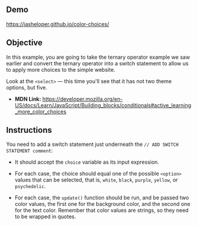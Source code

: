 ## Demo 
https://jasheloper.github.io/color-choices/

##  Objective

In this example, you are going to take the ternary operator example we saw earlier and convert the ternary operator into a switch statement to allow us to apply more choices to the simple website.

Look at the `<select>` — this time you'll see that it has not two theme options, but five. 

- <b>MDN Link:</b> https://developer.mozilla.org/en-US/docs/Learn/JavaScript/Building_blocks/conditionals#active_learning_more_color_choices


## Instructions 

You need to add a switch statement just underneath the `// ADD SWITCH STATEMENT comment`:

- It should accept the `choice` variable as its input expression.

- For each case, the choice should equal one of the possible `<option>` values that can be selected, that is, `white`, `black`, `purple`, `yellow`, or `psychedelic`.

- For each case, the `update()` function should be run, and be passed two color values, the first one for the background color, and the second one for the text color. Remember that color values are strings, so they need to be wrapped in quotes.